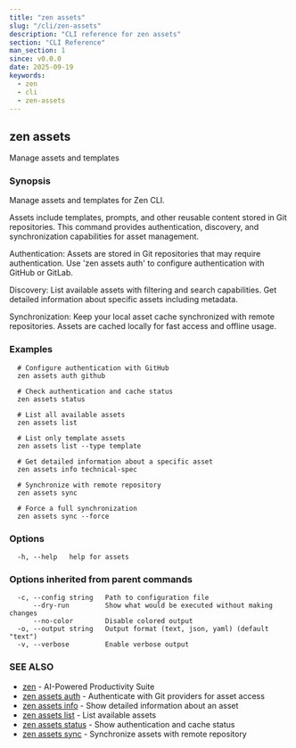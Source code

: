 ```yaml
---
title: "zen assets"
slug: "/cli/zen-assets"
description: "CLI reference for zen assets"
section: "CLI Reference"
man_section: 1
since: v0.0.0
date: 2025-09-19
keywords:
  - zen
  - cli
  - zen-assets
---
```


## zen assets

Manage assets and templates

### Synopsis

Manage assets and templates for Zen CLI.

Assets include templates, prompts, and other reusable content stored in
Git repositories. This command provides authentication, discovery, and
synchronization capabilities for asset management.

Authentication:
  Assets are stored in Git repositories that may require authentication.
  Use 'zen assets auth' to configure authentication with GitHub or GitLab.

Discovery:
  List available assets with filtering and search capabilities.
  Get detailed information about specific assets including metadata.

Synchronization:
  Keep your local asset cache synchronized with remote repositories.
  Assets are cached locally for fast access and offline usage.

### Examples

```
  # Configure authentication with GitHub
  zen assets auth github

  # Check authentication and cache status
  zen assets status

  # List all available assets
  zen assets list

  # List only template assets
  zen assets list --type template

  # Get detailed information about a specific asset
  zen assets info technical-spec

  # Synchronize with remote repository
  zen assets sync

  # Force a full synchronization
  zen assets sync --force
```

### Options

```
  -h, --help   help for assets
```

### Options inherited from parent commands

```
  -c, --config string   Path to configuration file
      --dry-run         Show what would be executed without making changes
      --no-color        Disable colored output
  -o, --output string   Output format (text, json, yaml) (default "text")
  -v, --verbose         Enable verbose output
```

### SEE ALSO

* [zen](zen.md.md)	 - AI-Powered Productivity Suite
* [zen assets auth](zen-assets-auth.md.md)	 - Authenticate with Git providers for asset access
* [zen assets info](zen-assets-info.md.md)	 - Show detailed information about an asset
* [zen assets list](zen-assets-list.md.md)	 - List available assets
* [zen assets status](zen-assets-status.md.md)	 - Show authentication and cache status
* [zen assets sync](zen-assets-sync.md.md)	 - Synchronize assets with remote repository

